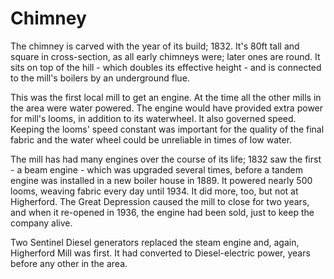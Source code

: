 # Chimney


The chimney is carved with the year of its build; 1832. It's 80ft tall and square in cross-section, as all early chimneys were; later ones are round. It sits on top of the hill - which doubles its effective height - and is connected to the mill's boilers by an underground flue.

This was the first local mill to get an engine. At the time all the other mills in the area were water powered. The engine would have provided extra power for mill's looms, in addition to its waterwheel. It also governed speed. Keeping the looms' speed constant was important for the quality of the final fabric and the water wheel could be unreliable in times of low water.

The mill has had many engines over the course of its life; 1832 saw the first - a beam engine - which was upgraded several times, before a tandem engine was installed in a new boiler house in 1889.  It powered nearly 500 looms, weaving fabric every day until 1934. It did more, too, but not at Higherford. The Great Depression caused the mill to close for two years, and when it re-opened in 1936, the engine had been sold, just to keep the company alive.

Two Sentinel Diesel generators replaced the steam engine and, again, Higherford Mill was first. It had converted to Diesel-electric power, years before any other in the area.  
